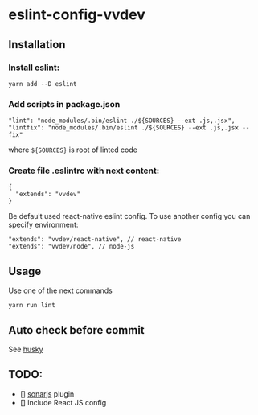 # eslint-config-vvdev

## Installation

### Install eslint:

    yarn add --D eslint

### Add scripts in package.json

    "lint": "node_modules/.bin/eslint ./${SOURCES} --ext .js,.jsx",
    "lintfix": "node_modules/.bin/eslint ./${SOURCES} --ext .js,.jsx --fix"

where `${SOURCES}` is root of linted code

### Create file .eslintrc with next content:
```
{
  "extends": "vvdev"
}
```

Be default used react-native eslint config. To use another config you can specify environment:
```
"extends": "vvdev/react-native", // react-native
"extends": "vvdev/node", // node-js
```

## Usage

Use one of the next commands

    yarn run lint

## Auto check before commit

See [husky](https://www.npmjs.com/package/husky)    

## TODO:

- [] [sonarjs](https://github.com/SonarSource/eslint-plugin-sonarjs) plugin 
- [] Include React JS config
